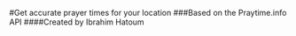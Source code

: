#Get accurate prayer times for your location
###Based on the Praytime.info API
####Created by Ibrahim Hatoum
